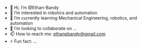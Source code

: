 - 👋 Hi, I’m @Ethan-Bandy
- 👀 I’m interested in robotics and automation
- 🌱 I’m currently learning Mechanical Engineering, robotics, and automation
- 💞️ I’m looking to collaborate on ...
- 📫 How to reach me: ethanpbandy@gmail.com
- ⚡ Fun fact: ...

<!---
Ethan-Bandy/Ethan-Bandy is a ✨ special ✨ repository because its `README.md` (this file) appears on your GitHub profile.
You can click the Preview link to take a look at your changes.
--->

